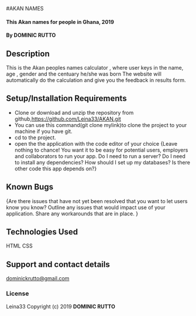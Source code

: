 #AKAN NAMES
#### This Akan names for people in Ghana, 2019
#### By **DOMINIC RUTTO**
## Description
This is the Akan peoples names calculator , where user keys in the name, age , gender and the centuary he/she was born
The website will automatically do the calculation and give you the feedback in results form.
## Setup/Installation Requirements
* Clone or download and unzip the repository from github,https://github.com/Leina33/AKAN.git
* You can use this command(git clone mylink)to clone the project to your machine if you have git.
* cd to the project.
* open the the application with the code editor of your choice
{Leave nothing to chance! You want it to be easy for potential users, employers and collaborators to run your app. Do I need to run a server? Do I need to install any dependencies? How should I set up my databases? Is there other code this app depends on?}
## Known Bugs
{Are there issues that have not yet been resolved that you want to let users know you know? Outline any issues that would impact use of your application. Share any workarounds that are in place. }
## Technologies Used
HTML
CSS
## Support and contact details
dominickrutto@gmail.com
### License
Leina33
Copyright (c) 2019 **DOMINIC RUTTO**
